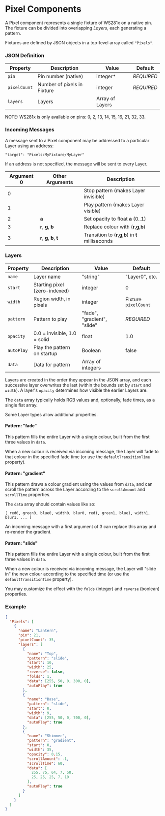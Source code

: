 # Pixel Components

A Pixel component represents a single fixture of WS281x on a native pin. The fixture can be divided
into overlapping _Layers_, each generating a pattern.

Fixtures are defined by JSON objects in a top-level array called `"Pixels"`.

### JSON Definition

| Property     | Description                 | Value           | Default     |
|--------------|-----------------------------|-----------------|-------------|
| `pin`        | Pin number (native)         | integer*        | *REQUIRED*  |
| `pixelCount` | Number of pixels in Fixture | integer         | *REQUIRED*  |
| `layers`     | Layers                      | Array of Layers |             |

NOTE: WS281x is only available on pins: 0, 2, 13, 14, 15, 16, 21, 32, 33.

### Incoming Messages

A message sent to a Pixel component may be addressed to a particular Layer using an address:

`"target": "Pixels:MyFixture/MyLayer"`

If an address is not specified, the message will be sent to every Layer.

| Argument 0 | Other Arguments            | Description                                             |
|------------|----------------------------|---------------------------------------------------------|
| 0          |                            | Stop pattern (makes Layer invisible)                    |
| 1          |                            | Play pattern (makes Layer visible)                      |
| 2          | **a**                      | Set opacity to float **a** (0..1)                       |
| 3          | **r**, **g**, **b**        | Replace colour with (**r**,**g**,**b**)                 |
| 3          | **r**, **g**, **b**, **t** | Transition to (**r**,**g**,**b**) in **t** milliseconds |

### Layers

| Property   | Description                   | Value                       | Default              |
|------------|-------------------------------|-----------------------------|----------------------|
| `name`     | Layer name                    | "string"                    | "Layer0", etc.       |
| `start`    | Starting pixel (zero-indexed) | integer                     | 0                    |
| `width`    | Region width, in pixels       | integer                     | Fixture `pixelCount` |
| `pattern`  | Pattern to play               | "fade", "gradient", "slide" | *REQUIRED*           |
| `opacity`  | 0.0 = invisible, 1.0 = solid  | float                       | 1.0                  |
| `autoPlay` | Play the pattern on startup   | Boolean                     | false                |
| `data`     | Data for pattern              | Array of integers           |                      |

Layers are created in the order they appear in the JSON array, and each successive layer overwrites the
last (within the bounds set by `start` and `width`). A layer's `opacity` determines how visible
the earlier Layers are.

The `data` array typically holds RGB values and, optionally, fade times, as a single flat array.

Some Layer types allow additional properties.

#### Pattern: "fade"

This pattern fills the entire Layer with a single colour, built from the first three values in `data`.

When a new colour is received via incoming message, the Layer will fade to that colour in
the specified fade time (or use the `defaultTransitionTime` property).

#### Pattern: "gradient"

This pattern draws a colour gradient using the values from `data`, and can scroll
the pattern across the Layer according to the `scrollAmount` and `scrollTime` properties.

The `data` array should contain values like so:

`[ red0, green0, blue0, width0, blur0, red1, green1, blue1, width1, blur1, ... ]`

An incoming message with a first argument of 3 can replace this array and re-render the gradient.

#### Pattern: "slide"

This pattern fills the entire Layer with a single colour, built from the first three values in `data`.

When a new colour is received via incoming message, the Layer will "slide in" the new colour
according to the specified time (or use the `defaultTransitionTime` property).

You may customize the effect with the `folds` (integer) and `reverse` (boolean) properties.

### Example

```json
{
  "Pixels": [
    {
      "name": "Lantern",
      "pin": 21,
      "pixelCount": 35,
      "layers": [
        {
          "name": "Top",
          "pattern": "slide",
          "start": 10,
          "width": 25,
          "reverse": false,
          "folds": 1,
          "data": [255, 50, 0, 300, 0],
          "autoPlay": true
        },
        {
          "name": "Base",
          "pattern": "slide",
          "start": 0,
          "width": 9,
          "data": [255, 50, 0, 700, 0],
          "autoPlay": true
        },
        {
          "name": "Shimmer",
          "pattern": "gradient",
          "start": 0,
          "width": 35,
          "opacity": 0.15,
          "scrollAmount": -1,
          "scrollTime": 60,
          "data": [
            255, 75, 64, 7, 50,
            25, 25, 25, 7, 10
          ],
          "autoPlay": true
        }
      ]
    }
  ]
}
```
